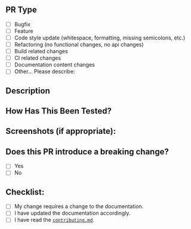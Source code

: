 <!--- Provide a general summary of your changes in the Title above -->

## PR Type
<!--- What types of changes does your code introduce? -->
<!-- Put an `x` in all the boxes that apply: -->
- [ ] Bugfix
- [ ] Feature
- [ ] Code style update (whitespace, formatting, missing semicolons, etc.)
- [ ] Refactoring (no functional changes, no api changes)
- [ ] Build related changes
- [ ] CI related changes
- [ ] Documentation content changes
- [ ] Other… Please describe:

## Description
<!--- Describe your changes in detail -->
<!--- Why is this change required? What problem does it solve? -->
<!--- If it fixes an open issue, please link to the issue here. -->

## How Has This Been Tested?
<!--- Please describe in detail how you tested your changes. -->
<!--- Include details of your testing environment, and the tests you ran to -->
<!--- see how your change affects other areas of the code, etc. -->

## Screenshots (if appropriate):

## Does this PR introduce a breaking change?
<!-- If this PR contains a breaking change, -->
<!-- please also describe the impact and migration path for existing applications -->
- [ ] Yes
- [ ] No

## Checklist:
<!--- Put an `x` in all the boxes that apply. -->
<!--- If you‘re unsure about any of these, don‘t hesitate to ask. We‘re here to help! -->
- [ ] My change requires a change to the documentation.
- [ ] I have updated the documentation accordingly.
- [ ] I have read the [`contributing.md`](https://github.com/csauvage/hash-generator/blob/master/contributing.md).
